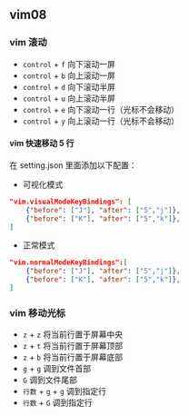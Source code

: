 ## vim08

### vim 滚动

- `control` + `f` 向下滚动一屏
- `control` + `b` 向上滚动一屏
- `control` + `d` 向下滚动半屏
- `control` + `u` 向上滚动半屏
- `control` + `e` 向下滚动一行（光标不会移动）
- `control` + `y` 向上滚动一行（光标不会移动）

#### vim 快速移动 5 行

在 setting.json 里面添加以下配置：

- 可视化模式

```json
"vim.visualModeKeyBindings": [
    {"before": ["J"], "after": ["5","j"]},
    {"before": ["K"], "after": ["5","k"]},
]
```

- 正常模式

```json
"vim.normalModeKeyBindings":[
    {"before": ["J"], "after": ["5","j"]},
    {"before": ["K"], "after": ["5","k"]},
]
```


### vim 移动光标 

* `z` + `z` 将当前行置于屏幕中央
* `z` + `t` 将当前行置于屏幕顶部
* `z` + `b` 将当前行置于屏幕底部
* `g` + `g` 调到文件首部
* `G` 调到文件尾部
* `行数` + `g` + `g` 调到指定行
* `行数` + `G` 调到指定行



